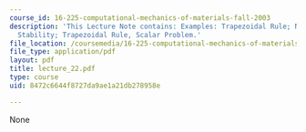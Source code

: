```yaml
---
course_id: 16-225-computational-mechanics-of-materials-fall-2003
description: 'This Lecture Note contains: Examples: Trapezoidal Rule; Newmark''s Algorithm;
  Stability; Trapezoidal Rule, Scalar Problem.'
file_location: /coursemedia/16-225-computational-mechanics-of-materials-fall-2003/8472c6644f8727da9ae1a21db278958e_lecture_22.pdf
file_type: application/pdf
layout: pdf
title: lecture_22.pdf
type: course
uid: 8472c6644f8727da9ae1a21db278958e

---
```

None